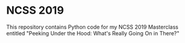 NCSS 2019
=========

This repository contains Python code for my NCSS 2019 Masterclass entitled
"Peeking Under the Hood: What's Really Going On in There?"
